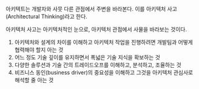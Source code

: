 아키텍트는 개발자와 사뭇 다른 관점에서 주변을 바라본다.
이를 아키텍처 사고(Architectural Thinking)라고 한다.

아키텍처 사고는 아키텍처적인 눈으로, 아키텍처 관점에서 사물을 바라보는 것이다.

1. 아키텍처와 설계의 차이를 이해하고 아키텍처 작업을 진행하려면 개발팀과 어떻게 협력해야 할지 아는 것
2. 어느 정도 기술 깊이를 유지하면서 폭넓은 기술 지식을 확보하는 것
3. 다양한 솔루션과 기술 간의 트레이드오프를 이해하고, 분석하고, 조율하는 것
4. 비즈니스 동인(business driver)의 중요성을 이해하고 그것을 아키텍처 관심사로 해석할 줄 아는 것
